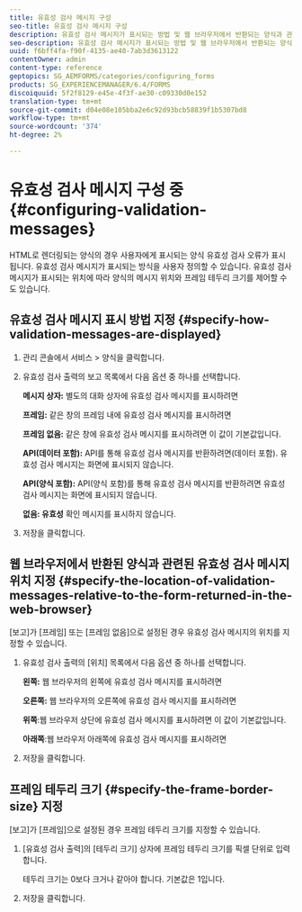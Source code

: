 ```yaml
---
title: 유효성 검사 메시지 구성
seo-title: 유효성 검사 메시지 구성
description: 유효성 검사 메시지가 표시되는 방법 및 웹 브라우저에서 반환되는 양식과 관련된 위치를 지정하는 방법을 알아봅니다.
seo-description: 유효성 검사 메시지가 표시되는 방법 및 웹 브라우저에서 반환되는 양식과 관련된 위치를 지정하는 방법을 알아봅니다.
uuid: f6bff4fa-f90f-4135-ae40-7ab3d3613122
contentOwner: admin
content-type: reference
geptopics: SG_AEMFORMS/categories/configuring_forms
products: SG_EXPERIENCEMANAGER/6.4/FORMS
discoiquuid: 5f2f8129-e45e-4f3f-ae30-c09330d0e152
translation-type: tm+mt
source-git-commit: d04e08e105bba2e6c92d93bcb58839f1b5307bd8
workflow-type: tm+mt
source-wordcount: '374'
ht-degree: 2%

---
```



# 유효성 검사 메시지 구성 중 {#configuring-validation-messages}

HTML로 렌더링되는 양식의 경우 사용자에게 표시되는 양식 유효성 검사 오류가 표시됩니다. 유효성 검사 메시지가 표시되는 방식을 사용자 정의할 수 있습니다. 유효성 검사 메시지가 표시되는 위치에 따라 양식의 메시지 위치와 프레임 테두리 크기를 제어할 수도 있습니다.

## 유효성 검사 메시지 표시 방법 지정 {#specify-how-validation-messages-are-displayed}

1. 관리 콘솔에서 서비스 > 양식을 클릭합니다.
1. 유효성 검사 출력의 보고 목록에서 다음 옵션 중 하나를 선택합니다.

   **메시지 상자:** 별도의 대화 상자에 유효성 검사 메시지를 표시하려면

   **프레임:** 같은 창의 프레임 내에 유효성 검사 메시지를 표시하려면

   **프레임 없음:** 같은 창에 유효성 검사 메시지를 표시하려면 이 값이 기본값입니다.

   **API(데이터 포함):** API를 통해 유효성 검사 메시지를 반환하려면(데이터 포함). 유효성 검사 메시지는 화면에 표시되지 않습니다.

   **API(양식 포함):** API(양식 포함)를 통해 유효성 검사 메시지를 반환하려면 유효성 검사 메시지는 화면에 표시되지 않습니다.

   **없음: 유효성** 확인 메시지를 표시하지 않습니다.

1. 저장을 클릭합니다.

## 웹 브라우저에서 반환된 양식과 관련된 유효성 검사 메시지 위치 지정 {#specify-the-location-of-validation-messages-relative-to-the-form-returned-in-the-web-browser}

[보고]가 [프레임] 또는 [프레임 없음]으로 설정된 경우 유효성 검사 메시지의 위치를 지정할 수 있습니다.

1. 유효성 검사 출력의 [위치] 목록에서 다음 옵션 중 하나를 선택합니다.

   **왼쪽:** 웹 브라우저의 왼쪽에 유효성 검사 메시지를 표시하려면

   **오른쪽:** 웹 브라우저의 오른쪽에 유효성 검사 메시지를 표시하려면

   **위쪽**:웹 브라우저 상단에 유효성 검사 메시지를 표시하려면 이 값이 기본값입니다.

   **아래쪽**:웹 브라우저 아래쪽에 유효성 검사 메시지를 표시하려면

1. 저장을 클릭합니다.

## 프레임 테두리 크기 {#specify-the-frame-border-size} 지정

[보고]가 [프레임]으로 설정된 경우 프레임 테두리 크기를 지정할 수 있습니다.

1. [유효성 검사 출력]의 [테두리 크기] 상자에 프레임 테두리 크기를 픽셀 단위로 입력합니다.

   테두리 크기는 0보다 크거나 같아야 합니다. 기본값은 1입니다.

1. 저장을 클릭합니다.

